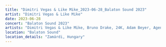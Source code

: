 ```yaml
---
title: "Dimitri Vegas & Like Mike_2023-06-28_Balaton Sound 2023"
artist: "Dimitri Vegas & Like Mike"
date: 2023-06-28
concert: "Balaton Sound 2023"
artists: "Dimitri Vegas & Like Mike, Bruno Drake, 24K, Adam Beyer, Agents Of Time, AlleFarben"
location: "Balaton Sound"
location_details: "Zamárdi, Hungary"
---
```

